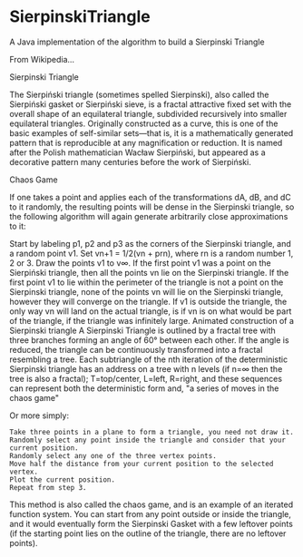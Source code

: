 # SierpinskiTriangle
A Java implementation of the algorithm to build a Sierpinski Triangle

From Wikipedia...

Sierpinski Triangle


The Sierpiński triangle (sometimes spelled Sierpinski), also called the Sierpiński gasket or Sierpiński sieve, is a fractal attractive fixed set with the overall shape of an equilateral triangle, subdivided recursively into smaller equilateral triangles. Originally constructed as a curve, this is one of the basic examples of self-similar sets—that is, it is a mathematically generated pattern that is reproducible at any magnification or reduction. It is named after the Polish mathematician Wacław Sierpiński, but appeared as a decorative pattern many centuries before the work of Sierpiński.

Chaos Game

If one takes a point and applies each of the transformations dA, dB, and dC to it randomly, the resulting points will be dense in the Sierpinski triangle, so the following algorithm will again generate arbitrarily close approximations to it:

Start by labeling p1, p2 and p3 as the corners of the Sierpinski triangle, and a random point v1. Set vn+1 = 1/2(vn + prn), where rn is a random number 1, 2 or 3. Draw the points v1 to v∞. If the first point v1 was a point on the Sierpiński triangle, then all the points vn lie on the Sierpinski triangle. If the first point v1 to lie within the perimeter of the triangle is not a point on the Sierpinski triangle, none of the points vn will lie on the Sierpinski triangle, however they will converge on the triangle. If v1 is outside the triangle, the only way vn will land on the actual triangle, is if vn is on what would be part of the triangle, if the triangle was infinitely large.
Animated construction of a Sierpinski triangle
A Sierpinski Triangle is outlined by a fractal tree with three branches forming an angle of 60° between each other. If the angle is reduced, the triangle can be continuously transformed into a fractal resembling a tree.
Each subtriangle of the nth iteration of the deterministic Sierpinski triangle has an address on a tree with n levels (if n=∞ then the tree is also a fractal); T=top/center, L=left, R=right, and these sequences can represent both the deterministic form and, "a series of moves in the chaos game"

Or more simply:

    Take three points in a plane to form a triangle, you need not draw it.
    Randomly select any point inside the triangle and consider that your current position.
    Randomly select any one of the three vertex points.
    Move half the distance from your current position to the selected vertex.
    Plot the current position.
    Repeat from step 3.

This method is also called the chaos game, and is an example of an iterated function system. You can start from any point outside or inside the triangle, and it would eventually form the Sierpinski Gasket with a few leftover points (if the starting point lies on the outline of the triangle, there are no leftover points).
